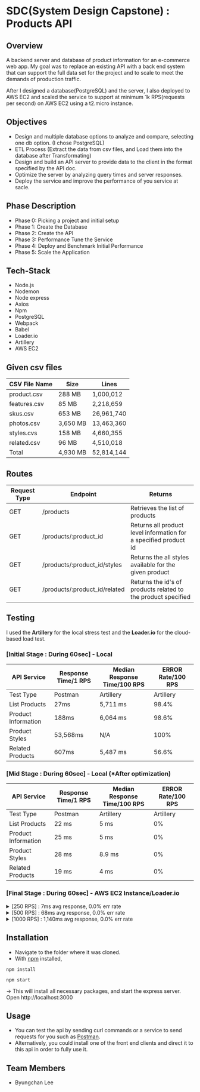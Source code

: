 # SDC(System Design Capstone) : Products API

## Overview

A backend server and database of product information for an e-commerce web app.
My goal was to replace an existing API with a back end system that can support the full data set for the project and to scale to meet the demands of production traffic.

After I designed a database(PostgreSQL) and the server, I also deployed to AWS EC2 and scaled the service to support at minimum 1k RPS(requests per second) on AWS EC2 using a t2.micro instance.

## Objectives
- Design and multiple database options to analyze and compare, selecting one db option. (I chose PostgreSQL)
- ETL Process (Extract the data from csv files, and Load them into the database after Transformating)
- Design and build an API server to provide data to the client in the format specified by the API doc.
- Optimize the server by analyzing query times and server responses.
- Deploy the service and improve the performance of you service at sacle.

## Phase Description

* Phase 0: Picking a project and initial setup
* Phase 1: Create the Database
* Phase 2: Create the API
* Phase 3: Performance Tune the Service
* Phase 4: Deploy and Benchmark Initial Performance
* Phase 5: Scale the Application

## Tech-Stack
- Node.js
- Nodemon
- Node express
- Axios
- Npm
- PostgreSQL
- Webpack
- Babel
- Loader.io 
- Artillery 
- AWS EC2

## Given csv files

| CSV File Name | Size | Lines |
| --- | --- | --- |
| product.csv | 288 MB | 1,000,012 |
| features.csv | 85 MB | 2,218,659 |
| skus.csv | 653 MB | 26,961,740 |
| photos.csv | 3,650 MB | 13,463,360 |
| styles.cvs | 158 MB | 4,660,355 |
| related.csv | 96 MB | 4,510,018 |
| Total | 4,930 MB | 52,814,144 |

## Routes

| Request Type | Endpoint                      | Returns                                                                    
|--------------|-------------------------------|----------------------------------------------------------------------------
| GET          | /products                     | Retrieves the list of products                                 
| GET          | /products/:product_id         | Returns all product level information for a specified product id                                
| GET          | /products/:product_id/styles  | Returns the all styles available for the given product            
| GET          | /products/:product_id/related | Returns the id's of products related to the product specified     

## Testing
I used the <b>Artillery</b> for the local stress test and the <b>Loader.io</b> for the cloud-based load test.

### [Initial Stage : During 60sec] - Local
| API Service | Response Time/1 RPS | Median Response Time/100 RPS| ERROR Rate/100 RPS|
| --- | --- | --- | --- |
| Test Type | Postman | Artillery | Artillery |
| List Products | 27ms | 5,711 ms | 98.4% |
| Product Information | 188ms | 6,064 ms | 98.6% |
| Product Styles | 53,568ms | N/A | 100% |
| Related Products | 607ms | 5,487 ms | 56.6% |

### [Mid Stage : During 60sec] - Local (*After optimization)
| API Service | Response Time/1 RPS | Median Response Time/100 RPS| ERROR Rate/100 RPS|
| --- | --- | --- | --- |
| Test Type | Postman | Artillery | Artillery |
| List Products | 22 ms | 5 ms | 0% |
| Product Information | 25 ms | 5 ms | 0% |
| Product Styles | 28 ms | 8.9 ms | 0% |
| Related Products | 19 ms | 4 ms | 0% |

### [Final Stage : During 60sec] - AWS EC2 Instance/Loader.io

<details>
<summary>[250 RPS] : 7ms avg response, 0.0% err rate</summary>
  <img width='800' src='test_image/250RPS.png'>
</details>

<details>
<summary>[500 RPS] : 68ms avg response, 0.0% err rate</summary>
  <img width='800' src='test_image/500RPS.png'>
</details>

<details>
<summary>[1000 RPS] : 1,140ms avg response, 0.0% err rate</summary>
  <img width='800' src='test_image/1000RPS.png'>
</details>

## Installation

- Navigate to the folder where it was cloned.
- With [npm](https://npmjs.org/) installed, 
```
npm install
```
```
npm start
```
-> This will install all necessary packages, and start the express server.
Open http://localhost:3000

## Usage

- You can test the api by sending curl commands or a service to send requests for you such as [Postman](https://www.postman.com/).
- Alternatively, you could install one of the front end clients and direct it to this api in order to fully use it.

## Team Members
- Byungchan Lee
